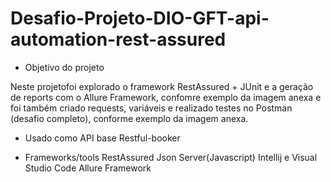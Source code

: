 # Desafio-Projeto-DIO-GFT-api-automation-rest-assured

* Objetivo do projeto

Neste projetofoi explorado o framework RestAssured + JUnit e a geração de reports com o Allure Framework, confomre exemplo da imagem anexa e foi também criado requests, variáveis e realizado testes no Postman (desafio completo), conforme exemplo da imagem anexa.

* Usado como API base
Restful-booker

* Frameworks/tools
RestAssured
Json Server(Javascript)
Intellij e Visual Studio Code
Allure Framework




